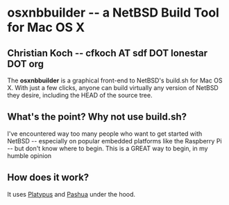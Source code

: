 # osxnbbuilder -- a NetBSD Build Tool for Mac OS X

## Christian Koch -- cfkoch AT sdf DOT lonestar DOT org

The **osxnbbuilder** is a graphical front-end to NetBSD's build.sh for Mac
OS X.  With just a few clicks, anyone can build virtually any version of
NetBSD they desire, including the HEAD of the source tree.


## What's the point? Why not use build.sh?

I've encountered way too many people who want to get started with NetBSD --
especially on popular embedded platforms like the Raspberry Pi -- but don't
know where to begin. This is a GREAT way to begin, in my humble opinion


## How does it work?

It uses [Platypus][] and [Pashua][] under the hood. 


[Platypus]: #
[Pashua]: #
